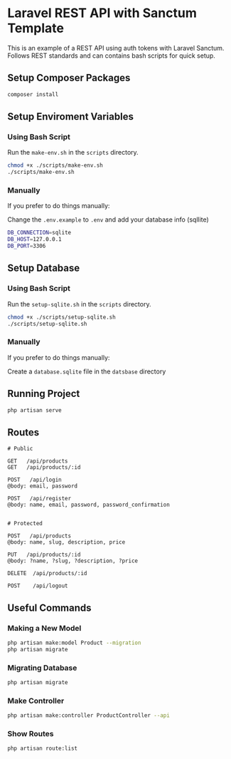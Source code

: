 # Laravel REST API with Sanctum Template

This is an example of a REST API using auth tokens with Laravel Sanctum. Follows REST standards and can contains bash scripts for quick setup.

## Setup Composer Packages

```bash
composer install
```

## Setup Enviroment Variables

### Using Bash Script

Run the `make-env.sh` in the `scripts` directory.

```bash
chmod +x ./scripts/make-env.sh
./scripts/make-env.sh
```

### Manually

If you prefer to do things manually:

Change the `.env.example` to `.env` and add your database info (sqllite)

```bash
DB_CONNECTION=sqlite
DB_HOST=127.0.0.1
DB_PORT=3306
```

## Setup Database

### Using Bash Script

Run the `setup-sqlite.sh` in the `scripts` directory.

```bash
chmod +x ./scripts/setup-sqlite.sh
./scripts/setup-sqlite.sh
```

### Manually

If you prefer to do things manually:

Create a `database.sqlite` file in the `datsbase` directory

## Running Project

```bash
php artisan serve
```

## Routes

```
# Public

GET   /api/products
GET   /api/products/:id

POST   /api/login
@body: email, password

POST   /api/register
@body: name, email, password, password_confirmation


# Protected

POST   /api/products
@body: name, slug, description, price

PUT   /api/products/:id
@body: ?name, ?slug, ?description, ?price

DELETE  /api/products/:id

POST    /api/logout
```

## Useful Commands

### Making a New Model

```bash
php artisan make:model Product --migration
php artisan migrate
```

### Migrating Database

```bash
php artisan migrate
```

### Make Controller

```bash
php artisan make:controller ProductController --api
```

### Show Routes

```bash
php artisan route:list
```
